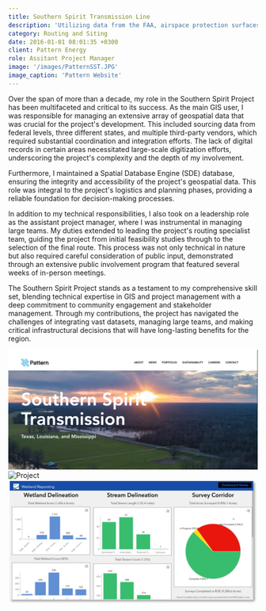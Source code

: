 ```yaml
---
title: Southern Spirit Transmission Line
description: 'Utilizing data from the FAA, airspace protection surfaces are modeled and made available to project teams.'
category: Routing and Siting
date: 2016-01-01 08:01:35 +0300
client: Pattern Energy
role: Assitant Project Manager
image: '/images/PatternSST.JPG'
image_caption: 'Pattern Website'
---
```


Over the span of more than a decade, my role in the Southern Spirit Project has been multifaceted and critical to its success. As the main GIS user, I was responsible for managing an extensive array of geospatial data that was crucial for the project's development. This included sourcing data from federal levels, three different states, and multiple third-party vendors, which required substantial coordination and integration efforts. The lack of digital records in certain areas necessitated large-scale digitization efforts, underscoring the project's complexity and the depth of my involvement.

Furthermore, I maintained a Spatial Database Engine (SDE) database, ensuring the integrity and accessibility of the project's geospatial data. This role was integral to the project's logistics and planning phases, providing a reliable foundation for decision-making processes.

In addition to my technical responsibilities, I also took on a leadership role as the assistant project manager, where I was instrumental in managing large teams. My duties extended to leading the project's routing specialist team, guiding the project from initial feasibility studies through to the selection of the final route. This process was not only technical in nature but also required careful consideration of public input, demonstrated through an extensive public involvement program that featured several weeks of in-person meetings.

The Southern Spirit Project stands as a testament to my comprehensive skill set, blending technical expertise in GIS and project management with a deep commitment to community engagement and stakeholder management. Through my contributions, the project has navigated the challenges of integrating vast datasets, managing large teams, and making critical infrastructural decisions that will have long-lasting benefits for the region.

<div class="gallery-box">
  <div class="gallery">
    <img src="/images/PatternSST.JPG" loading="lazy" alt="Project">
    <img src="/images/Dashboard_1.png" loading="lazy" alt="Project">
    <img src="/images/Dashboard_2.png" loading="lazy" alt="Project">
  </div>
  <em></em>
</div>

